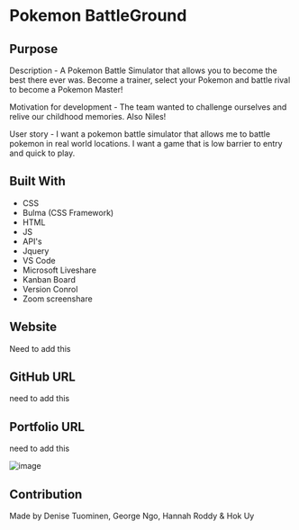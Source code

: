 # Pokemon BattleGround

## Purpose
Description - A Pokemon Battle Simulator that allows you to become the best there ever was. Become a trainer, select your Pokemon and battle rival to become a Pokemon Master!

Motivation for development - The team wanted to challenge ourselves and relive our childhood memories. Also Niles!

User story - I want a pokemon battle simulator that allows me to battle pokemon in real world locations. I want a game that is low barrier to entry and quick to play.

## Built With
* CSS
* Bulma (CSS Framework)
* HTML
* JS
* API's
* Jquery
* VS Code
* Microsoft Liveshare
* Kanban Board
* Version Conrol
* Zoom screenshare

## Website
Need to add this

## GitHub URL
need to add this

## Portfolio URL
need to add this 


![image](https://user-images.githubusercontent.com/84994258/127947224-681c00ed-5986-4dbc-9674-1b9f38eae5e5.png)

## Contribution
Made by Denise Tuominen, George Ngo, Hannah Roddy & Hok Uy